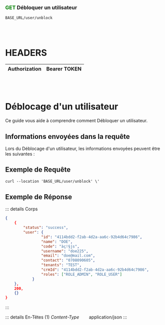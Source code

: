 ### <span style="color:green">GET</span> Débloquer un utilisateur

````
BASE_URL/user/unblock
````

<br/> <br/>

# HEADERS

| Authorization | Bearer TOKEN |
| ------------- | -----------  |

<br/> <br/>

# Déblocage d'un utilisateur
Ce guide vous aide à comprendre comment Débloquer un utilisateur.


## Informations envoyées dans la requête

Lors du Déblocage d'un utilisateur, les informations envoyées peuvent être les suivantes :


## Exemple de Requête

```txt
curl --location 'BASE_URL/user/unblock' \'

```


## Exemple de Réponse

::: details Corps  

```json
{
    {
        "status": "success",
        "user": {
                "id": "4114bdd2-f2ab-4d2a-aa6c-92b4d64c7986", 
                "name": "DOE",
                "code": "àç!§js",
                "username": "doe225",
                "email": "doe@mail.com",
                "contact": "0708090605",
                "tenants": "TEST",
                "crmId": "4114bdd2-f2ab-4d2a-aa6c-92b4d64c7986",
                "roles": ["ROLE_ADMIN", "ROLE_USER"]
            }
    },
    200,
    {}
}
```
:::


::: details En-Têtes (1)
 *Content-Type*    &nbsp;&nbsp;&nbsp;&nbsp;&nbsp;&nbsp;     application/json
:::
